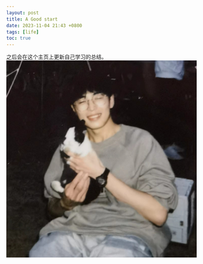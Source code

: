 ```yaml
---
layout: post
title: A Good start
date: 2023-11-04 21:43 +0800
tags: [life]
toc: true
---
```


之后会在这个主页上更新自己学习的总结。
![图片](../pic/head.jpg)
